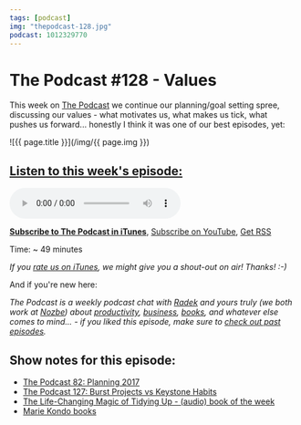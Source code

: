 ```yaml
---
tags: [podcast]
img: "thepodcast-128.jpg"
podcast: 1012329770
---
```


# The Podcast #128 - Values

This week on [The Podcast][p] we continue our planning/goal setting spree, discussing our values - what motivates us, what makes us tick, what pushes us forward... honestly I think it was one of our best episodes, yet:

<!--More-->

![{{ page.title }}](/img/{{ page.img }})

## [Listen to this week's episode:][e]

<audio controls>
<source src="https://files.nozbe.com/podcast/128.mp3" type="audio/mpeg">
</audio>

**[Subscribe to The Podcast in iTunes][i]**, [Subscribe on YouTube][y], [Get RSS][rss]

Time: ~ 49 minutes

*If you [rate us on iTunes][i], we might give you a shout-out on air! Thanks! :-)*

And if you're new here:

*The Podcast is a weekly podcast chat with [Radek][r] and yours truly (we both work at [Nozbe][n]) about [productivity](/tag/productivity), [business](/tag/business), [books](/tag/books), and whatever else comes to mind… - if you liked this episode, make sure to [check out past episodes](/tag/podcast).*

## Show notes for this episode:

  * [The Podcast 82: Planning 2017](http://thepodcast.fm/82)
  * [The Podcast 127: Burst Projects vs Keystone Habits](http://thepodcast.fm/127)
  * [The Life-Changing Magic of Tidying Up - (audio) book of the week](https://sliwinski.com/kondo/)
  * [Marie Kondo books](https://www.amazon.com/Marie-Kond%C5%8D/e/B00J59XZJA/)

[y]: https://michael.gratis/thepodcastyt
[rss]: http://thepodcast.fm/episodes?format=RSS
[e]: http://thepodcast.fm/episodes/128

[p]: https://michael.gratis/thepodcastfm
[n]: https://michael.gratis/nozbe
[r]: https://michael.gratis/radex
[i]: https://michael.gratis/thepodcast
[o]: https://michael.gratis/ipadonly

